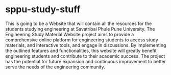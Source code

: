 # sppu-study-stuff
This is going to be a Website that will contain all the resources for the students studying engineering at Savatribai Phule Pune University.
The Engineering Study Material Website project aims to provide a comprehensive online platform for engineering students to access study materials, and interactive tools, and engage in discussions. By implementing the outlined features and functionalities, this website will greatly benefit engineering students and contribute to their academic success. The project has the potential for future expansion and continuous improvement to better serve the needs of the engineering community.
